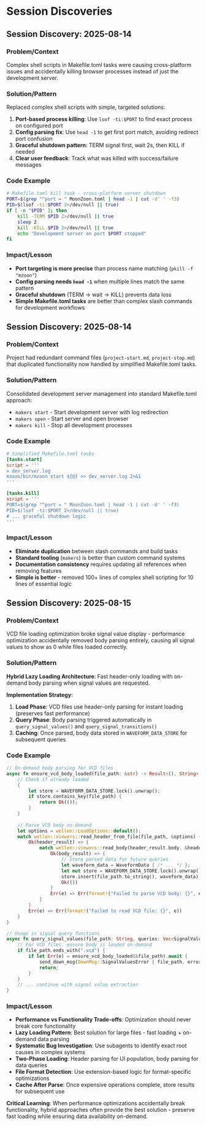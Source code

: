 # Session Discoveries

## Session Discovery: 2025-08-14

### Problem/Context
Complex shell scripts in Makefile.toml tasks were causing cross-platform issues and accidentally killing browser processes instead of just the development server.

### Solution/Pattern
Replaced complex shell scripts with simple, targeted solutions:

1. **Port-based process killing**: Use `lsof -ti:$PORT` to find exact process on configured port
2. **Config parsing fix**: Use `head -1` to get first port match, avoiding redirect port confusion
3. **Graceful shutdown pattern**: TERM signal first, wait 2s, then KILL if needed
4. **Clear user feedback**: Track what was killed with success/failure messages

### Code Example
```bash
# Makefile.toml kill task - cross-platform server shutdown
PORT=$(grep "^port = " MoonZoon.toml | head -1 | cut -d' ' -f3)
PID=$(lsof -ti:$PORT 2>/dev/null || true)
if [ -n "$PID" ]; then
    kill -TERM $PID 2>/dev/null || true
    sleep 2
    kill -KILL $PID 2>/dev/null || true
    echo "Development server on port $PORT stopped"
fi
```

### Impact/Lesson
- **Port targeting is more precise** than process name matching (`pkill -f "mzoon"`)
- **Config parsing needs `head -1`** when multiple lines match the same pattern
- **Graceful shutdown** (TERM → wait → KILL) prevents data loss
- **Simple Makefile.toml tasks** are better than complex slash commands for development workflows

## Session Discovery: 2025-08-14

### Problem/Context
Project had redundant command files (`project-start.md`, `project-stop.md`) that duplicated functionality now handled by simplified Makefile.toml tasks.

### Solution/Pattern
Consolidated development server management into standard Makefile.toml approach:
- `makers start` - Start development server with log redirection
- `makers open` - Start server and open browser
- `makers kill` - Stop all development processes

### Code Example
```toml
# Simplified Makefile.toml tasks
[tasks.start]
script = '''
> dev_server.log
mzoon/bin/mzoon start ${@} >> dev_server.log 2>&1
'''

[tasks.kill]  
script = '''
PORT=$(grep "^port = " MoonZoon.toml | head -1 | cut -d' ' -f3)
PID=$(lsof -ti:$PORT 2>/dev/null || true)
# ... graceful shutdown logic
'''
```

### Impact/Lesson
- **Eliminate duplication** between slash commands and build tasks
- **Standard tooling** (`makers`) is better than custom command systems
- **Documentation consistency** requires updating all references when removing features
- **Simple is better** - removed 100+ lines of complex shell scripting for 10 lines of essential logic

## Session Discovery: 2025-08-15

### Problem/Context
VCD file loading optimization broke signal value display - performance optimization accidentally removed body parsing entirely, causing all signal values to show as 0 while files loaded correctly.

### Solution/Pattern
**Hybrid Lazy Loading Architecture**: Fast header-only loading with on-demand body parsing when signal values are requested.

**Implementation Strategy**:
1. **Load Phase**: VCD files use header-only parsing for instant loading (preserves fast performance)
2. **Query Phase**: Body parsing triggered automatically in `query_signal_values()` and `query_signal_transitions()` 
3. **Caching**: Once parsed, body data stored in `WAVEFORM_DATA_STORE` for subsequent queries

### Code Example
```rust
// On-demand body parsing for VCD files
async fn ensure_vcd_body_loaded(file_path: &str) -> Result<(), String> {
    // Check if already loaded
    {
        let store = WAVEFORM_DATA_STORE.lock().unwrap();
        if store.contains_key(file_path) {
            return Ok(());
        }
    }
    
    // Parse VCD body on-demand
    let options = wellen::LoadOptions::default();
    match wellen::viewers::read_header_from_file(file_path, &options) {
        Ok(header_result) => {
            match wellen::viewers::read_body(header_result.body, &header_result.hierarchy, None) {
                Ok(body_result) => {
                    // Store parsed data for future queries
                    let waveform_data = WaveformData { /* ... */ };
                    let mut store = WAVEFORM_DATA_STORE.lock().unwrap();
                    store.insert(file_path.to_string(), waveform_data);
                    Ok(())
                }
                Err(e) => Err(format!("Failed to parse VCD body: {}", e))
            }
        }
        Err(e) => Err(format!("Failed to read VCD file: {}", e))
    }
}

// Usage in signal query functions
async fn query_signal_values(file_path: String, queries: Vec<SignalValueQuery>, session_id: SessionId, cor_id: CorId) {
    // For VCD files, ensure body is loaded on-demand
    if file_path.ends_with(".vcd") {
        if let Err(e) = ensure_vcd_body_loaded(&file_path).await {
            send_down_msg(DownMsg::SignalValuesError { file_path, error: e }, session_id, cor_id).await;
            return;
        }
    }
    // ... continue with signal value extraction
}
```

### Impact/Lesson
- **Performance vs Functionality Trade-offs**: Optimization should never break core functionality
- **Lazy Loading Pattern**: Best solution for large files - fast loading + on-demand data parsing
- **Systematic Bug Investigation**: Use subagents to identify exact root causes in complex systems
- **Two-Phase Loading**: Header parsing for UI population, body parsing for data queries
- **File Format Detection**: Use extension-based logic for format-specific optimizations
- **Cache After Parse**: Once expensive operations complete, store results for subsequent use

**Critical Learning**: When performance optimizations accidentally break functionality, hybrid approaches often provide the best solution - preserve fast loading while ensuring data availability on-demand.